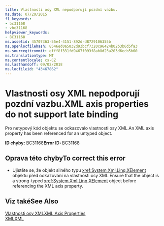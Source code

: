 ```yaml
---
title: Vlastnosti osy XML nepodporují pozdní vazbu.
ms.date: 07/20/2015
f1_keywords:
- bc31168
- vbc31168
helpviewer_keywords:
- BC31168
ms.assetid: 45707363-55e4-4151-892d-d8729106355b
ms.openlocfilehash: 8546ed0a5032d93bcf7320c96424b02b3b6d5fa3
ms.sourcegitcommit: efff8f331fd9467f093f8ab8d23a203d6ecb5b60
ms.translationtype: MT
ms.contentlocale: cs-CZ
ms.lasthandoff: 09/02/2018
ms.locfileid: "43467862"
---
```

# <a name="xml-axis-properties-do-not-support-late-binding"></a><span data-ttu-id="69ea4-102">Vlastnosti osy XML nepodporují pozdní vazbu.</span><span class="sxs-lookup"><span data-stu-id="69ea4-102">XML axis properties do not support late binding</span></span>
<span data-ttu-id="69ea4-103">Pro netypový kód objektu se odkazovalo vlastnosti osy XML.</span><span class="sxs-lookup"><span data-stu-id="69ea4-103">An XML axis property has been referenced for an untyped object.</span></span>  
  
 <span data-ttu-id="69ea4-104">**ID chyby:** BC31168</span><span class="sxs-lookup"><span data-stu-id="69ea4-104">**Error ID:** BC31168</span></span>  
  
## <a name="to-correct-this-error"></a><span data-ttu-id="69ea4-105">Oprava této chyby</span><span class="sxs-lookup"><span data-stu-id="69ea4-105">To correct this error</span></span>  
  
-   <span data-ttu-id="69ea4-106">Ujistěte se, že objekt silného typu <xref:System.Xml.Linq.XElement> objektu před odkazování na vlastnosti osy XML.</span><span class="sxs-lookup"><span data-stu-id="69ea4-106">Ensure that the object is a strong-typed <xref:System.Xml.Linq.XElement> object before referencing the XML axis property.</span></span>  
  
## <a name="see-also"></a><span data-ttu-id="69ea4-107">Viz také</span><span class="sxs-lookup"><span data-stu-id="69ea4-107">See Also</span></span>  
 [<span data-ttu-id="69ea4-108">Vlastnosti osy XML</span><span class="sxs-lookup"><span data-stu-id="69ea4-108">XML Axis Properties</span></span>](../../../visual-basic/language-reference/xml-axis/index.md)  
 [<span data-ttu-id="69ea4-109">XML</span><span class="sxs-lookup"><span data-stu-id="69ea4-109">XML</span></span>](../../../visual-basic/programming-guide/language-features/xml/index.md)
